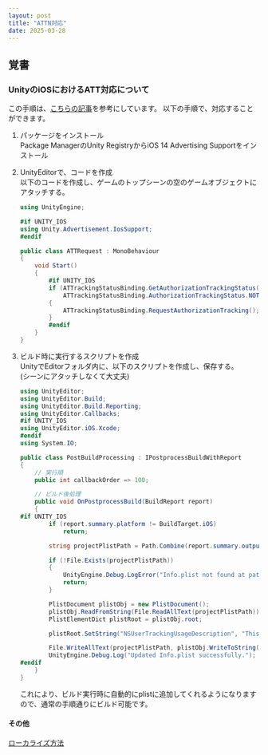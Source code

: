 ```yaml
---
layout: post
title: "ATTN対応"
date: 2025-03-28
---
```



## 覚書

### UnityのiOSにおけるATT対応について

この手順は、[こちらの記事](https://qiita.com/ichiromatano/items/fb7204c19d5b8cfcc36a)を参考にしています。
以下の手順で、対応することができます。

1. パッケージをインストール  
    Package ManagerのUnity RegistryからiOS 14 Advertising Supportをインストール  

2. UnityEditorで、コードを作成  
    以下のコードを作成し、ゲームのトップシーンの空のゲームオブジェクトにアタッチする。  

    ```csharp
    using UnityEngine;

    #if UNITY_IOS
    using Unity.Advertisement.IosSupport;
    #endif

    public class ATTRequest : MonoBehaviour
    {
        void Start()
        {
            #if UNITY_IOS
            if (ATTrackingStatusBinding.GetAuthorizationTrackingStatus() == 
                ATTrackingStatusBinding.AuthorizationTrackingStatus.NOT_DETERMINED)
            {
                ATTrackingStatusBinding.RequestAuthorizationTracking();
            }
            #endif
        }
    }
    ```

3. ビルド時に実行するスクリプトを作成  
    UnityでEditorフォルダ内に、以下のスクリプトを作成し、保存する。  
    (シーンにアタッチしなくて大丈夫)

    ```csharp
    using UnityEditor;
    using UnityEditor.Build;
    using UnityEditor.Build.Reporting;
    using UnityEditor.Callbacks;
    #if UNITY_IOS
    using UnityEditor.iOS.Xcode;
    #endif
    using System.IO;

    public class PostBuildProcessing : IPostprocessBuildWithReport
    {
        // 実行順
        public int callbackOrder => 100;

        // ビルド後処理
        public void OnPostprocessBuild(BuildReport report)
        {
    #if UNITY_IOS
            if (report.summary.platform != BuildTarget.iOS)
                return;

            string projectPlistPath = Path.Combine(report.summary.outputPath, "Info.plist");

            if (!File.Exists(projectPlistPath))
            {
                UnityEngine.Debug.LogError("Info.plist not found at path: " + projectPlistPath);
                return;
            }

            PlistDocument plistObj = new PlistDocument();
            plistObj.ReadFromString(File.ReadAllText(projectPlistPath));
            PlistElementDict plistRoot = plistObj.root;

            plistRoot.SetString("NSUserTrackingUsageDescription", "This identifier will be used to deliver personalized ads to you.");

            File.WriteAllText(projectPlistPath, plistObj.WriteToString());
            UnityEngine.Debug.Log("Updated Info.plist successfully.");
    #endif
        }
    }
    ```

    これにより、ビルド実行時に自動的にplistに追加してくれるようになりますので、通常の手順通りにビルド可能です。

#### その他

[ローカライズ方法](https://kan-kikuchi.hatenablog.com/entry/Localization_AppName_Tracking?utm_source=feed)
